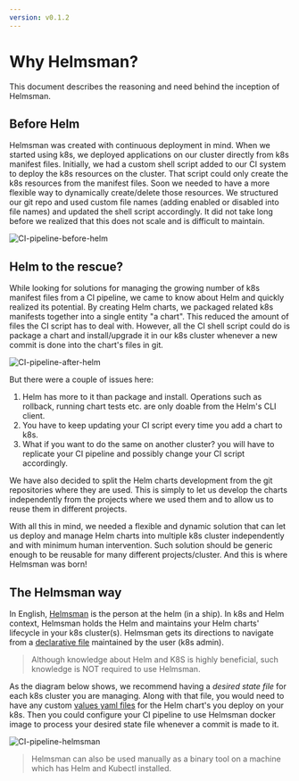 ```yaml
---
version: v0.1.2
---
```


# Why Helmsman?

This document describes the reasoning and need behind the inception of Helmsman.

## Before Helm

Helmsman was created with continuous deployment in mind.
When we started using k8s, we deployed applications on our cluster directly from k8s manifest files. Initially, we had a custom shell script added to our CI system to deploy the k8s resources on the cluster. That script could only create the k8s resources from the manifest files. Soon we needed to have a more flexible way to dynamically create/delete those resources. We structured our git repo and used custom file names (adding enabled or disabled into file names) and updated the shell script accordingly. It did not take long before we realized that this does not scale and is difficult to maintain.

![CI-pipeline-before-helm](images/CI-pipeline-before-helm.jpg)

## Helm to the rescue?

While looking for solutions for managing the growing number of k8s manifest files from a CI pipeline, we came to know about Helm and quickly realized its potential. By creating Helm charts, we packaged related k8s manifests together into a single entity "a chart". This reduced the amount of files the CI script has to deal with. However, all the CI shell script could do is package a chart and install/upgrade it in our k8s cluster whenever a new commit is done into the chart's files in git.

![CI-pipeline-after-helm](images/CI-pipeline-after-helm.jpg)

But there were a couple of issues here:
1. Helm has more to it than package and install. Operations such as rollback, running chart tests etc. are only doable from the Helm's CLI client.
2. You have to keep updating your CI script every time you add a chart to k8s.
3. What if you want to do the same on another cluster? you will have to replicate your CI pipeline and possibly change your CI script accordingly.

We have also decided to split the Helm charts development from the git repositories where they are used. This is simply to let us develop the charts independently from the projects where we used them and to allow us to reuse them in different projects.

With all this in mind, we needed a flexible and dynamic solution that can let us deploy and manage Helm charts into multiple k8s cluster independently and with minimum human intervention. Such solution should be generic enough to be reusable for many different projects/cluster. And this is where Helmsman was born!

## The Helmsman way

In English, [Helmsman](https://www.merriam-webster.com/dictionary/helmsman) is the person at the helm (in a ship). In k8s and Helm context, Helmsman holds the Helm and maintains your Helm charts' lifecycle in your k8s cluster(s). Helmsman gets its directions to navigate from a [declarative file](desired_state_specification.md) maintained by the user (k8s admin).

> Although knowledge about Helm and K8S is highly beneficial, such knowledge is NOT required to use Helmsman.

As the diagram below shows, we recommend having a _desired state file_ for each k8s cluster you are managing. Along with that file, you would need to have any custom [values yaml files](https://docs.helm.sh/chart_template_guide/#values-files) for the Helm chart's you deploy on your k8s. Then you could configure your CI pipeline to use Helmsman docker image to process your desired state file whenever a commit is made to it.

![CI-pipeline-helmsman](images/CI-pipeline-helmsman.jpg)


> Helmsman can also be used manually as a binary tool on a machine which has Helm and Kubectl installed.

